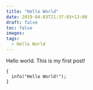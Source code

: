 ```yaml
---
title: "Hello World"
date: 2019-04-03T21:37:03+13:00
draft: false
toc: false
images:
tags: 
  - Hello World
---
```


Hello world.
This is my first post!

```
{
  info("Hello World!");  
}
```